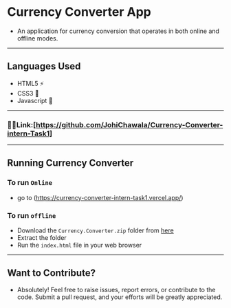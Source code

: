 # Currency Converter App
- An application for currency conversion that operates in both online and offline modes.
---
## Languages Used
- HTML5 ⚡
- CSS3 🌠
- Javascript 🌟
---
### 🔗🔗Link:[https://github.com/JohiChawala/Currency-Converter-intern-Task1]
---

## Running Currency Converter
### To run `Online`
- go to (https://currency-converter-intern-task1.vercel.app/)

### To run `offline`
- Download the `Currency.Converter.zip` folder from [here](https://github.com/JohiChawala/Currency-Converter-intern-Task1)
- Extract the folder
- Run the `index.html` file in your web browser
---

## Want to Contribute?
- Absolutely! Feel free to raise issues, report errors, or contribute to the code. Submit a pull request, and your efforts will be greatly appreciated.
